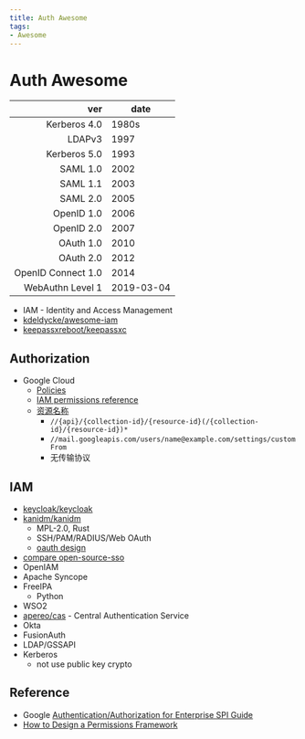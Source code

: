 ```yaml
---
title: Auth Awesome
tags:
- Awesome
---
```


# Auth Awesome


|                ver | date       |
| -----------------: | ---------- |
|       Kerberos 4.0 | 1980s      |
|             LDAPv3 | 1997       |
|       Kerberos 5.0 | 1993       |
|           SAML 1.0 | 2002       |
|           SAML 1.1 | 2003       |
|           SAML 2.0 | 2005       |
|         OpenID 1.0 | 2006       |
|         OpenID 2.0 | 2007       |
|          OAuth 1.0 | 2010       |
|          OAuth 2.0 | 2012       |
| OpenID Connect 1.0 | 2014       |
|   WebAuthn Level 1 | 2019-03-04 |

- IAM - Identity and Access Management
- [kdeldycke/awesome-iam](https://github.com/kdeldycke/awesome-iam)
- [keepassxreboot/keepassxc](https://github.com/keepassxreboot/keepassxc)

## Authorization

- Google Cloud
  - [Policies](https://cloud.google.com/iam/docs/policies)
  - [IAM permissions reference](https://cloud.google.com/iam/docs/permissions-reference)
  - [资源名称](https://cloud.google.com/apis/design/resource_names)
    - `//{api}/{collection-id}/{resource-id}(/{collection-id}/{resource-id})*`
    - `//mail.googleapis.com/users/name@example.com/settings/customFrom`
    - 无传输协议

## IAM

- [keycloak/keycloak](https://github.com/keycloak/keycloak)
- [kanidm/kanidm](https://github.com/kanidm/kanidm)
  - MPL-2.0, Rust
  - SSH/PAM/RADIUS/Web OAuth
  - [oauth design](https://github.com/kanidm/kanidm/blob/master/designs/oauth.rst)
- [compare open-source-sso](https://gist.github.com/bmaupin/6878fae9abcb63ef43f8ac9b9de8fafd)
- OpenIAM
- Apache Syncope
- FreeIPA
  - Python
- WSO2
- [apereo/cas](https://github.com/apereo/cas) - Central Authentication Service
- Okta
- FusionAuth
- LDAP/GSSAPI
- Kerberos
  - not use public key crypto

## Reference

- Google [Authentication/Authorization for Enterprise SPI Guide](https://support.google.com/gsa/answer/6329233)
- [How to Design a Permissions Framework](https://itnext.io/7c054a009c52)
